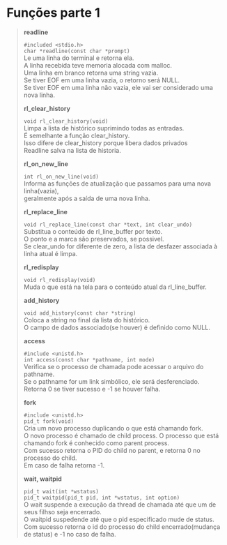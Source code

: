 # Funções parte 1

> **readline**  
>  
> `#included <stdio.h>`  
> `char *readline(const char *prompt)`  
> Le uma linha do terminal e retorna ela.  
> A linha recebida teve memoria alocada com malloc.  
> Uma linha em branco retorna uma string vazia.  
> Se tiver EOF em uma linha vazia, o retorno será NULL.  
> Se tiver EOF em uma linha não vazia, ele vai ser considerado uma nova linha. 
>  
>  
> **rl_clear_history**  
>  
> `void rl_clear_history(void)`  
> Limpa a lista de histórico suprimindo todas as entradas.  
> É semelhante a função clear_history.  
> Isso difere de clear_history porque libera dados privados  
> Readline salva na lista de historia.  
>  
>  
> **rl_on_new_line**  
>  
> `int rl_on_new_line(void)`  
> Informa as funções de atualização que passamos para uma nova linha(vazia),  
> geralmente após a saída de uma nova linha.  
>  
> **rl_replace_line**  
>  
> `void rl_replace_line(const char *text, int clear_undo)`  
> Substitua o conteúdo de rl_line_buffer por texto.  
> O ponto e a marca são preservados, se possivel.  
> Se clear_undo for diferente de zero, a lista de desfazer associada à linha atual é limpa.  
>  
>  
> **rl_redisplay**  
>  
> `void rl_redisplay(void)`  
> Muda o que está na tela para o conteúdo atual da rl_line_buffer.  
>  
>  
> **add_history**  
>  
> `void add_history(const char *string)`  
> Coloca a string no final da lista do histórico.  
> O campo de dados associado(se houver) é definido como NULL.  
>  
>  
> **access**  
>  
> `#include <unistd.h>`  
> `int access(const char *pathname, int mode)`  
> Verifica se o processo de chamada pode acessar o arquivo do pathname.  
> Se o pathname for um link simbólico, ele será desferenciado.  
>  Retorna 0  se tiver sucesso e -1 se houver falha.
>  
> **fork**  
>  
> `#include <unistd.h>`  
> `pid_t fork(void)`  
> Cria um novo processo duplicando o que está chamando fork.  
> O novo processo é chamado de child process. 
> O processo que está chamando fork é conhecido como parent process.  
> Com sucesso retorna o PID do child no parent, e retorna 0 no processo do child.  
> Em caso de falha retorna -1.  
>  
>  
> **wait, waitpid**  
>  
> `pid_t wait(int *wstatus)`  
> `pid_t waitpid(pid_t pid, int *wstatus, int option)`  
> O wait suspende a execução da thread de chamada até que um de seus filhso seja encerrado.  
> O waitpid suspedende até que o pid especificado mude de status.  
> Com sucesso retorna o id do processo do child encerrado(mudança de status) e -1 no caso de falha.


